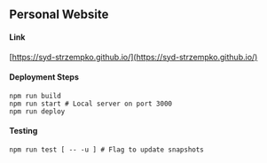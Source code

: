 ## Personal Website

#### Link

[https://syd-strzempko.github.io/](https://syd-strzempko.github.io/)

#### Deployment Steps

```
npm run build
npm run start # Local server on port 3000
npm run deploy
```

#### Testing

```
npm run test [ -- -u ] # Flag to update snapshots
```

